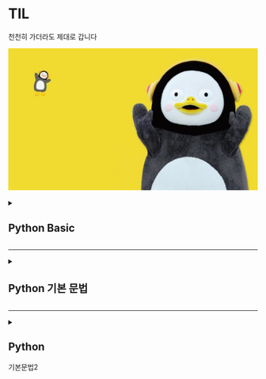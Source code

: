 # TIL
천천히 가더라도 제대로 갑니다

![펭하](/Git%20basic/img/ps.jpg)

<details>
  <summary> <h2>Python Basic</h2>  </summary>
<div markdown="1">
  
1) Python 특징
  
    * 인터프리터 언어 -> 컴파일러 언어에 비해 상대적으로 속도는 느리지만 프로그래밍이 용이함
    * 타 언어에 비해 문법이 간결하고 유연
  
2) 객체 지향 프로그래밍
  
  -> 프로그래밍에는 객체지향과 절차 지향 프로그래밍이 존재함.
  
     일반적으로 실생활에 쓰는 모든 것을 객체라고 하며, 객체지향 프로그래밍이란
     프로그램에 필요한 객체를 파악하고, 각각의 객체들의 역할이 무엇인지 정의하여 객체들 간의 
     상호작용을 통해 프로그램을 만드는 것.
  
     객체(Object)는 클래스라는 틀에서 생겨난 실체(Instance)임
  
     객체지향 프로그램은 객체와 객체간의 연결로 이루어져있으며, 객체 안에 자료구조와 알고리즘 있음.

   * 객체 지향 vs 절차 지향 프로그래밍
  
    -> 객체 지향 : 누가 어떤 일을 할 것 인가?
         * 대형 프로그래밍은 많은 기능을 수반하므로 객체 지향에 적합

       절차 지향 : 어떤 절차를 통해 일을 할 것 인가?
         * 소형 프로그래밍의 경우 적은 기능을 수반하므로 프로그래밍이 용이한 절차 지향이 적합

   * 객체지향 프로그래밍 특징
  
    1. 추상화
      * 객체들의 공통적 특징을 도출하는 것
      * 객체 지향적 관점에서는 클래스를 정의하는 것 : 추상화
  
    2. 캡슐화 
      * 구현되는 부분을 외부에 드러내지 않도록 정보를 은닉
      * 객체가 독립적 역할을 할 수 있도록 데이터와 기능을 하나로 묶어 관리
      * 외부와 상호작용할 때 메소드를 활용
  
    3. 상속성
      * 하나의 클래스가 가진 특성을 다른 클래스가 그대로 물려받을 수 있음
      * 이미 작성된 클래스를 받아 새로운 클래스를 생성
      * 기존 코드를 재활용하여 생산력 향상
  
    4. 다형성
      * 약간 다른 방법으로 동작하는 함수를 동일한 이름으로 호출
      * 동일한 명령의 해석을 연결된 객체에 의존
      * 오버라이딩(Overriding) : 부모클래스의 메소드와 같은 이름을 사용하며 매개변수도 같되 내부 소스를 재정의하는 것
      * 오버로딩(Overloading) : 같은 이름의 함수를 여러 개 정의한 후 매개변수를 다르게 하여 같은 이름을 경우에 따라 호출하여 사용하는 것
  
    5. 동적바인딩
      * 함수를 호출하면 동적 바인딩을 통해 파생 클래스에 오버라이딩된 함수가 실행
      * 프로그래밍의 유연성을 높여주며 파생 클래스에서 재정의한 함수의 호출을 보장

  -> 객체 지향 프로그래밍의 장점
  
    1. 소프트웨어 생산성 향상
    2. 현실 세계에 대한 모델링 용이
    3. 보안성 향상

  -> 객체 지향 프로그래밍의 단점
  
    1. 느린 실행 속도 (캡슐화와 격리구조 때문에 절차지향에 비해 느림)
    2. 객체지향에서는 모든 것을 객체로 생각하므로 메모리와 연산에 비용 소모
    3. 설계 시 작은 규모의 프로젝트의 경우 절차지향에 비해 복잡

</div>
</details>
<hr>
<details>
<summary><h2> Python 기본 문법 </h2></summary>
<div markdown="1">
1. 들여쓰기(Space Sensitive)
  
      -  문장을 구분할 때, 중괄호대신 들여쓰기 사용
         들여쓰기는 4칸 띄우기 혹은 Tap
         Tap과 4칸 띄워쓰기 혼용금지, 한가지 종류로만 사용
         원칙적으로는 공백(빈칸)을 권장
    
2. 주석 (Comment)
  
  -  코드를 보다 이해하기 쉽게하여 분석 및 수정이 용이
     주석은 코드에 영향을 줒 않으며, 개발 간 편의를 위해 사용
  
    한줄 주석 : #
    여러줄 주석 : ''' ~~ '''
    주석 단축키 : 컨트롤 + /

  
3. 변수(Variable)
  
  -> 데이터를 저장하기 위해 사용
     변수를 사용하면 복잡한 값을 쉽게 사용할 수 있음
     동일 변수에 다른 데이터를 언제든 할당(저장) 가능

    변수의 할당 => 변수(Variable) = 값 (Value)

    각 변수의 값을 바꿔서 저장 -> pythonic한 방법 => x, y = y, x

    식별자
  
      변수 이름 규칙
       1. 식별자의 이름은 영문 알파벳 , 언더스코어(_) , 숫자로 구성
       2. 첫 글자에 숫자가 올 수 없음
       3. 길이 제한이 없고 대소문자를 구분
       4. 파이썬에 미리 예약된 예약어는 사용 불가
       5. 내장 함수나 모듈 등의 이름도 사용하지 않아야 함

4. 연산자
  
  기본적인 사칙연산에 사용
  
      + : 덧셈
      - : 뺄셈
      * : 곱셈
      / : 나눗셈
      // : 몫
      ** : 제곱
      % : 나머지

5. 자료형 
  
  -- Python에서 사용할 수 있는 데이터의 Type

     (Data Type)  _ Boolean Type    _ Int
                 |                 |
                 |_ Numeric Type __|_ Float
                 |                 |
                 |_ String Type    |_ Complex

  1) Numeric Type (수치형 자료형)
  
    ㄱ) Int (정수)
        -> 진수표현 가능 (2진수 : 0b, 8진수 : 0o , 16진수 : 0x )
  
    ㄴ) Float (실수 자료형)
  
        -> 실수의 값을 처리할 때 의도하지 않은 값이 나올 수 있음
        (3.2 - 3.1 = 0.100000000000009)

        -> 부동소수점 때문 (Floating point rounding error)
  
         * 컴퓨터는 2진수를 사용하여 10진수 0.1은 2진수로 표현하면 01.00011001100110.... 으로
         * 무한대로 반복, 무한대 숫자를 그대로 저장할 수 없어 근사값만 표시
         * 매우 작은 수를 이용하여 비교하거나 math 모듈을 이용하여 해결 가능

  2) String Type (문자열 자료형)
    -- 모든 문자는 Str tpye
       작은 따옴표 ' 또는 큰 따옴표 " 를 이용하여 표기
       '우리는 "하나"' 또는 "우리는 '하나'" 와 같이 중첩하여 사용 가능

    * Escape sequence
      역슬래시 \ 뒤에 특정 문자가 와서 기능을 하는 문자
        \n : 줄바꿈
        \t : 탭
        \r : 캐리지 리턴
        \0 : null
        \\ : \
        \' : '
        \" : "

    * 문자열 연산
      "A" + "B" = "AB"
      "A" * 3 = "AAA"

    * f-string : print(f'Hello, {name}! 성적은 {score}')
        -> name = A , score = 80 일 때, 츨력값은 Hello, A! 성적은 80

  3) None
    -- 값이 없음을 표현하기 위해 None 타입 존재
       일반적으로 반환 값이 없는 함수에서 사용하기도 함

  4) Boolean 
    -- True 와 False를 값으로 가지며 참과 거짓을 표현

    * 비교 연산자
      < , > : 초과, 미만
      <=, >= : 이상, 이하
      == : 동일
      != : 같지 않음
      is : 객체 아이덴티티 (OPP)
      is not : 객체 아이덴티티가 아닌 경우 

    * 논리 연산자
      and = 둘 모두 True일 때, True
      or = 둘 중 하나만 True 면 True
      Not = True -> False , False -> True
      -> not, and, or 순으로 우선순위가 높음

    * Falsy : False는 아니지만 False로 취급되는 값
      -> 0, 0.0 , () , [], {}, None, ""

6. 컨테이너
        
  -- 여러 개의 값을 담을 수 있는 객체, 서로 다른 자료형을 저장할 수 있음
     컨테이너는 순서가 있는 Ordered Data 와 순서가 없는 Unordered Data로 구분
     (순서가 있다 = 정렬되어 있다는 의미는 아님)

    컨테이너 분류                        __ 리스트
                                       |
                 __ 시퀀스형 (순서 o) __|__ 튜플
                |                      |
    Container   |                      |__ 레인지
                |
                |__ 비시퀀스형 (순서 x) ____ 세트
                                        |
                                        |__ 딕셔너리

  1) 시퀀스형
        
    ㄱ) 리스트 : 여러 개의 값을 순서가 있는 구조로 저장하고싶을 때 사용
        -> 어떤 자료형도 저장 가능, 생성된 후 내용 변경 가능
           인덱스를 이용해 데이터에 접근 가능
    ㄴ) 튜플 : 여러 개의 값을 순서가 있는 구조로 저장하고 싶을 때 사용
        -> 리스트와 달리 담고 있는 값은 변경 불가능, 인덱스로 접근은 가능
           단일 항목의 경우 : 하나의 항목으로 구성된 튜플은 생성 시 값 뒤에 쉼표를 붙임
           복수 항목의 경우 : 마지막에 쉼표는 없어도 되지만, 넣는 것을 권장
           튜플 대입 -> x,y = 1, 2 라는 변수 선언은 실제로는 튜플로 처리
                       x,y = (1, 2)
    ㄷ) 레인지 : 숫자의 시퀀스를 나타내기 위해 사용, 주로 반복문과 함께 사용
        -> range(n) : 0~ n-1 까지의 숫자
           range(n,m) : n ~ m-1 까지의 숫자
           range(n, m, s) : n ~ m-1 까지 s씩 증가

    * 슬라이싱 연산자 : 시퀀스를 특정 단위로 슬라이싱 가능
        
      * 인덱스와 콜론을 사용하여 문자열의 특정 부분만 잘라낼 수 있음
      * 리스트, 튜플, range, 문자열에 사용가능
      * [n : m] -> n번쨰 ~ m-1 번째
      * [n : m : k] -> n ~ m-1 까지 k간격으로 슬라이싱

  2) 비시퀀스형
        
    ㄱ) 셋 : 중복되는 요소 없이, 순서에 상관없는 데이터의 묶음
             순서가 없으므로 인덱스를 통한 접근 불가능
             수학에서 집합을 표현한 컨데이너
             담고있는 요소를 삽입, 변경, 삭제 가능 (mutable 자료형)
        * 셋 연산자 
          * | : 합집합
          * & : 교집협
          * - : 차집합
          * ^ : 대칭차집합 
    ㄴ) 딕셔너리 : 키 - 값 (key - value) 쌍으로 이루어진 자료형
        key 는 변경 불가능한 (immutable) 자료형만 활용 가능
        * string, integer, float, boolean, tuple, range
        value 는 모든 데이터 사용 가능

7. 형변환
        
  -> 파이썬에서 데이터 형태는 서로 변환할 수 있음
        
    1) 암시적 형변환 : 사용자가 의도하지 않고 파이썬 내부적으로 자료형을 변환 (bool, int, float)
    2) 명시적 형변환 : 사용자가 특정 함수를 활용하여 의도적으로 자료형을 변환 (int, float, str )

</div>
</details>

<hr>

<details>
<summary> <h2>Python</h2> 기본문법2 </summary>
<div markdown="1">
1. 제어문
   
 -> 특정 상황에 따라 코드를 선택적으로 실행하거나 반복 실행하기 위해 사용
  제어문은 순서도(Flowchart)로 표현 가능

 1) 조건문
    참/ 거짓에 따라 분기가 나뉨
    if 조건 == True:
      분기 1
    else:
      분기 2

    ㄱ) 복수 조건문
      복수의 조건문은 elif를 이용해서 표현
      if 조건:

          분기 1

      elif 조건:

          분기 2

      elif 조건:

          분기 3

      else:

          분기 4

    ㄴ) 중첩 조건문
      조건문 안데 다른 조건문을 중첩해서 사용할 수 있음
      if 조건:

          if 조건:
              분기 1-1
          else:
              분기 1-2

      eles:

          분기 2

    ㄷ) 조건 표현식
      조건에 따라 값을 정할 때 활용
      삼항 연산자로도 불림
      'true인 경우 값 if 조건 else false인 경우 값'

      ex) X= A
      Y = A if type(X)==int else Y = B
      => Y = B

 2) 반복문
    특정 조건을 만족할 때까지 반복

    ㄱ) while문 : 종료 조건에 해당하는 코드를 통해 종료

    ㄴ) for문 : 반복 가능한 객체롤 모두 순회하면 자동 종료

      -> break, continue, for-else 등을 통해 제어 가능

      *List Comprehension : 표현식과 제어문을 통해 리스트를 간결하게 생성

          ex) [code for 변수 in iterable if 조건식]

    ㄷ) 반복문 제어

    * break : 반복문을 종료
    * continue : 이후 코드 블록은 수행하지 않고 다음 반복을 수행
    * for-else : 끝까지 반복문을 실행한 후 else문 실행
      (break를 통해 중간에 종료되면 else문은 실행되지 않음)
    * pass : 아무것도 하지 않음
</div>
</details>
